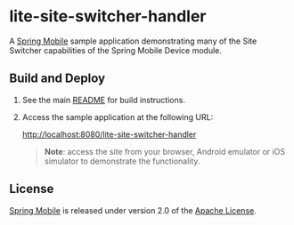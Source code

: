 # lite-site-switcher-handler

A [Spring Mobile] sample application demonstrating many of the Site Switcher capabilities of the Spring Mobile Device module.


## Build and Deploy

1. See the main [README](../README.md) for build instructions.

2. Access the sample application at the following URL:

	[http://localhost:8080/lite-site-switcher-handler][app-url]

    > **Note**: access the site from your browser, Android emulator or iOS simulator to demonstrate the functionality.


## License

[Spring Mobile] is released under version 2.0 of the [Apache License].


[app-url]: http://localhost:8080/lite-site-switcher-handler
[Spring Mobile]: http://www.springsource.org/spring-mobile
[Apache License]: http://www.apache.org/licenses/LICENSE-2.0
